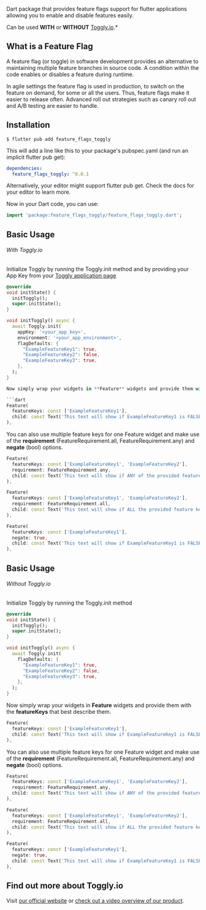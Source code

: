 Dart package that provides feature flags support for flutter applications allowing you to enable and disable features easily.

Can be used **WITH** or **WITHOUT** [Toggly.io](https://toggly.io).*

## What is a Feature Flag

A feature flag (or toggle) in software development provides an alternative to maintaining multiple feature branches in source code. A condition within the code enables or disables a feature during runtime.

In agile settings the feature flag is used in production, to switch on the feature on demand, for some or all the users. Thus, feature flags make it easier to release often. Advanced roll out strategies such as canary roll out and A/B testing are easier to handle.

## Installation

```
$ flutter pub add feature_flags_toggly
```

This will add a line like this to your package's pubspec.yaml (and run an implicit flutter pub get):

```yaml
dependencies:
  feature_flags_toggly: ^0.0.1
```

Alternatively, your editor might support flutter pub get. Check the docs for your editor to learn more.

Now in your Dart code, you can use:

```dart
import 'package:feature_flags_toggly/feature_flags_toggly.dart';
```

## Basic Usage
###### With Toggly.io

Initialize Toggly by running the Toggly.init method and by providing your App Key from your [Toggly application page](https://app.toggly.io)

```dart
@override
void initState() {
  initToggly();
  super.initState();
}

void initToggly() async {
  await Toggly.init(
    appKey: '<your_app_key>',
    environment: '<your_app_environment>',
    flagDefaults: {
      "ExampleFeatureKey1": true,
      "ExampleFeatureKey2": false,
      "ExampleFeatureKey3": true,
    },
  );
}

Now simply wrap your widgets in **Feature** widgets and provide them with the **featureKeys** that best describe them.

```dart
Feature(
  featureKeys: const ['ExampleFeatureKey1'],
  child: const Text('This text will show if ExampleFeatureKey1 is FALSE'),
),
```

You can also use multiple feature keys for one Feature widget and make use of the **requirement** (FeatureRequirement.all, FeatureRequirement.any) and **negate** (bool) options.

```dart
Feature(
  featureKeys: const ['ExampleFeatureKey1', 'ExampleFeatureKey2'],
  requirement: FeatureRequirement.any,
  child: const Text('This text will show if ANY of the provided feature keys are TRUE'),
),
```

```dart
Feature(
  featureKeys: const ['ExampleFeatureKey1', 'ExampleFeatureKey2'],
  requirement: FeatureRequirement.all,
  child: const Text('This text will show if ALL the provided feature keys are TRUE'),
),
```

```dart
Feature(
  featureKeys: const ['ExampleFeatureKey1'],
  negate: true,
  child: const Text('This text will show if ExampleFeatureKey1 is FALSE'),
),
```

## Basic Usage
###### Without Toggly.io

Initialize Toggly by running the Toggly.init method

```dart
@override
void initState() {
  initToggly();
  super.initState();
}

void initToggly() async {
  await Toggly.init(
    flagDefaults: {
      "ExampleFeatureKey1": true,
      "ExampleFeatureKey2": false,
      "ExampleFeatureKey3": true,
    },
  );
}
```

Now simply wrap your widgets in **Feature** widgets and provide them with the **featureKeys** that best describe them.

```dart
Feature(
  featureKeys: const ['ExampleFeatureKey1'],
  child: const Text('This text will show if ExampleFeatureKey1 is FALSE'),
),
```

You can also use multiple feature keys for one Feature widget and make use of the **requirement** (FeatureRequirement.all, FeatureRequirement.any) and **negate** (bool) options.

```dart
Feature(
  featureKeys: const ['ExampleFeatureKey1', 'ExampleFeatureKey2'],
  requirement: FeatureRequirement.any,
  child: const Text('This text will show if ANY of the provided feature keys are TRUE'),
),
```

```dart
Feature(
  featureKeys: const ['ExampleFeatureKey1', 'ExampleFeatureKey2'],
  requirement: FeatureRequirement.all,
  child: const Text('This text will show if ALL the provided feature keys are TRUE'),
),
```

```dart
Feature(
  featureKeys: const ['ExampleFeatureKey1'],
  negate: true,
  child: const Text('This text will show if ExampleFeatureKey1 is FALSE'),
),
```

## Find out more about Toggly.io

Visit [our official website](https://toggly.io) or [check out a video overview of our product](https://docs.toggly.io/).
